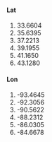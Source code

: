 #### Lat
1. 33.6604
2. 35.6395
3. 37.2213
4. 39.1955
5. 41.1650
6. 43.1280

#### Lon
1. -93.4645
2. -92.3056
3. -90.5622
4. -88.2312
5. -86.0305
6. -84.6678
